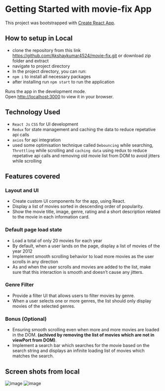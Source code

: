 # Getting Started with movie-fix App

This project was bootstrapped with [Create React App](https://github.com/facebook/create-react-app).

## How to setup in Local
* clone the repository from this link https://github.com/Akshaykumar4524/movie-fix.git or download zip folder and extract
* navigate to project directory
* In the project directory, you can run:
* `npm i` to install all necessary packages
* after installing run `npm start` to run the application

Runs the app in the development mode.\
Open [http://localhost:3000](http://localhost:3000) to view it in your browser.

## Technology Used
* `React Js` `CSS` for UI development
* `Redux` for state management and caching the data to reduce repetative api calls
* `axios` for api integration
* used some optimisation technique called `Debouncing` while searching, `Throttling` while scrolling and `caching data` using redux to reduce repetative api calls and 
  removing old movie list from DOM to avoid jitters while scrolling

## Features covered
### Layout and UI
 * Create custom UI components for the app, using React.
 * Display a list of movies sorted in descending order of popularity.
 * Show the movie title, image, genre, rating and a short description related
   to the movie in each information card.

 ### Default page load state
  * Load a total of only 20 movies for each year 
  * By default, when a user lands on the page, display a list of movies of the year 2012
  * Implement smooth scrolling behavior to load more movies as the user scrolls in any direction 
  * As and when the user scrolls and movies are added to the list, make sure that
   this interaction is smooth and doesn’t cause any jitters.  

### Genre Filter
 * Provide a filter UI that allows users to filter movies by genre.
 * When a user selects one or more genres, the list should only display movies of the selected genres.
### Bonus (Optional)
* Ensuring smooth scrolling even when more and more movies are loaded in the DOM.
  **(achived by removing the list of movies which are not in viewPort from DOM)**.
* Implement a search bar which searches for the movie based on the search string
  and displays an infinite loading list of movies which matches the search.

## Screen shots from local 
   ![image](https://github.com/Akshaykumar4524/movie-fix/assets/102145959/5842541c-4680-4ea2-9a75-9e64e3b4312c)
   ![image](https://github.com/Akshaykumar4524/movie-fix/assets/102145959/dc6279a9-640b-436d-93e6-94aaec71dd27)





